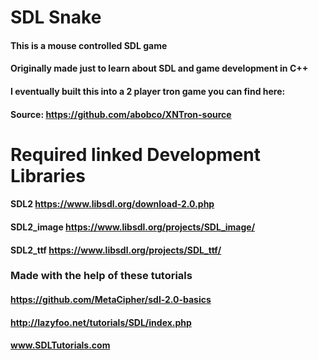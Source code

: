 # SDL Snake
#### This is a mouse controlled SDL game
#### Originally made just to learn about SDL and game development in C++
#### I eventually built this into a 2 player tron game you can find here:
  #### Source: https://github.com/abobco/XNTron-source

# Required linked Development Libraries 
#### SDL2 https://www.libsdl.org/download-2.0.php
#### SDL2_image https://www.libsdl.org/projects/SDL_image/
#### SDL2_ttf https://www.libsdl.org/projects/SDL_ttf/

### Made with the help of these tutorials
#### https://github.com/MetaCipher/sdl-2.0-basics
#### http://lazyfoo.net/tutorials/SDL/index.php
#### www.SDLTutorials.com
